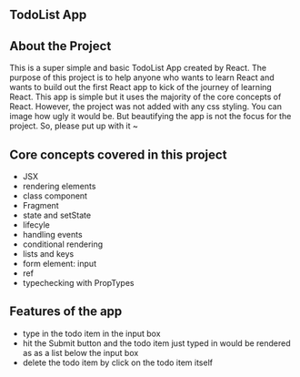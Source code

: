 ## TodoList App

## About the Project

This is a super simple and basic TodoList App created by React.
The purpose of this project is to help anyone who wants to learn React and wants to build out the first React app to kick of the journey of learning React.
This app is simple but it uses the majority of the core concepts of React. However, the project was not added with any css styling. You can image how ugly it would be. But beautifying the app is not the focus for the project. So, please put up with it ~

## Core concepts covered in this project

- JSX
- rendering elements
- class component
- Fragment
- state and setState
- lifecyle
- handling events
- conditional rendering
- lists and keys
- form element: input
- ref
- typechecking with PropTypes

## Features of the app

- type in the todo item in the input box
- hit the Submit button and the todo item just typed in would be rendered as as a list below the input box
- delete the todo item by click on the todo item itself
